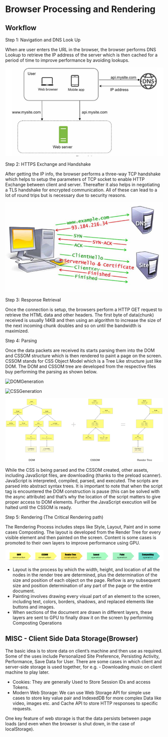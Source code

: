 # Browser Processing and Rendering
## Workflow

Step 1: Navigation and DNS Look Up

When are user enters the URL in the browser, the browser performs DNS Lookup to retrieve the IP address of the server which is then cached for a period of time to improve performance by avoiding lookups.

![DNS Lookup](DNSLookup.png)

Step 2: HTTPS Exchange and Handshake 

After getting the IP info, the browser performs a three-way TCP handshake which helps to setup the parameters of TCP socket to enable HTTP Exchange between client and server. Thereafter it also helps in negotiating a TLS handshake for encrypted communication. All of these can lead to a lot of round trips but is necessary due to security reasons.

![TCP](TCP.png)

Step 3: Response Retrieval

Once the connection is setup, the browsers perform a HTTP GET request to retrieve the HTML data and other headers. The first byte of data(chunk) received is usually 14KB and then using an algorithm to increase the size of the next incoming chunk doubles and so on until the bandwidth is maximized.

Step 4: Parsing

Once the data packets are received its starts parsing them into the DOM and CSSOM structure which is then rendered to paint a page on the screen. CSSOM stands for CSS Object Model which is a Tree Like structure just like DOM. The DOM and CSSOM tree are developed from the respective files buy performing the parsing as shown below. 

![DOMGeneration](DOMGeneration.png)

![CSSGeneration](CSSGeneration.png)

![RenderTree](RenderTree.png)

While the CSS is being parsed and the CSSOM created, other assets, including JavaScript files, are downloading (thanks to the preload scanner). JavaScript is interpreted, compiled, parsed, and executed. The scripts are parsed into abstract syntax trees. It is important to note that when the script tag is encountered the DOM construction is pause (this can be solved with the async attribute) and that’s why the location of the script matters to give proper access to DOM elements. Further the JavaScript execution will be halted until the CSSOM is ready.

Step 5: Rendering (The Critical Rendering path)

The Rendering Process includes steps like Style, Layout, Paint and in some cases Composting. The layout is developed from the Render Tree for every visible element and then painted on the screen. Content is some cases is promoted to their own layers to improve performance using GPU.

![RenderingPath](RenderingPath.png)

- Layout is the process by which the width, height, and location of all the nodes in the render tree are determined, plus the determination of the size and position of each object on the page. Reflow is any subsequent size and position determination of any part of the page or the entire document.
- Painting involves drawing every visual part of an element to the screen, including text, colors, borders, shadows, and replaced elements like buttons and images. 
- When sections of the document are drawn in different layers, these layers are sent to GPU to finally draw it on the screen by performing Composting Operations


## MISC - Client Side Data Storage(Browser)

The basic idea is to store data on client’s machine and then use as required. Some of the uses include Personalized Site Preference, Persisting Activity, Performance, Save Data for User. There are some cases in which client and server-side storage is used together, for e.g. - Downloading music on client machine to play later.

- Cookies: They are generally Used to Store Session IDs and access Tokens.
- Modern Web Storage: We can use Web Storage API for simple use cases to store key value pair and IndexedDB for more complex Data like video, images etc. and Cache API to store HTTP responses to specific requests.

One key feature of web storage is that the data persists between page loads (and even when the browser is shut down, in the case of localStorage).
